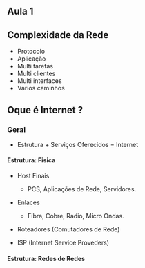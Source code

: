 ## Aula 1

## Complexidade da Rede

* Protocolo
* Aplicação
* Multi tarefas
* Multi clientes
* Multi interfaces
* Varios caminhos
  
## Oque é Internet ?

### Geral   
*   Estrutura + Serviços Oferecidos = Internet

#### Estrutura: Fisica
*   Host Finais
    *   PCS, Aplicações de Rede, Servidores.
*  Enlaces
    * Fibra, Cobre, Radio, Micro Ondas.
  
* Roteadores (Comutadores de Rede)  
* ISP (Internet Service Proveders)

#### Estrutura: Redes de Redes
